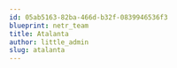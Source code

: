 ```yaml
---
id: 05ab5163-82ba-466d-b32f-0839946536f3
blueprint: netr_team
title: Atalanta
author: little_admin
slug: atalanta
---
```

